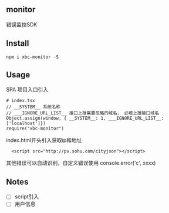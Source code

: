 ## monitor

错误监控SDK

## Install

```
npm i xbc-monitor -S
```

## Usage

SPA 项目入口引入

```
# index.tsx
// __SYSTEM__ 系统名称
// ___IGNORE_URL_LIST__ 接口上报需要忽略的域名， 必填上报接口域名
Object.assign(window, { __SYSTEM__: 1, ___IGNORE_URL_LIST__: ['localhost']})
require("xbc-monitor")
```

index.html开头引入获取ip和地址

```
  <script src="http://pv.sohu.com/cityjson"></script>
```

其他错误可以自动识别，自定义错误使用 console.error('c', xxxx)

## Notes

- [ ] script引入
- [ ] 用户信息
